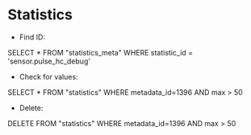 # Statistics

- Find ID:

SELECT * FROM "statistics_meta" WHERE statistic_id = 'sensor.pulse_hc_debug'

- Check for values:

SELECT * FROM "statistics" WHERE metadata_id=1396 AND max > 50

- Delete:

DELETE FROM "statistics" WHERE metadata_id=1396 AND max > 50

